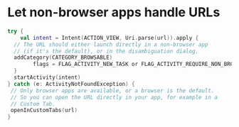 

# Let non-browser apps handle URLs


```kotlin
try {  
    val intent = Intent(ACTION_VIEW, Uri.parse(url)).apply {  
  // The URL should either launch directly in a non-browser app 
  // (if it's the default), or in the disambiguation dialog.  
  addCategory(CATEGORY_BROWSABLE)  
        flags = FLAG_ACTIVITY_NEW_TASK or FLAG_ACTIVITY_REQUIRE_NON_BROWSER  
  }  
  startActivity(intent)  
} catch (e: ActivityNotFoundException) {  
 // Only browser apps are available, or a browser is the default.  
 // So you can open the URL directly in your app, for example in a 
 // Custom Tab.  
 openInCustomTabs(url)  
}
```
<!--stackedit_data:
eyJoaXN0b3J5IjpbLTE4OTg4MDA2NjNdfQ==
-->